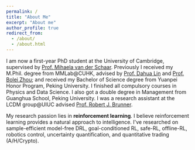 ```yaml
---
permalink: /
title: "About Me"
excerpt: "About me"
author_profile: true
redirect_from:
  - /about/
  - /about.html
---
```


I am now a first-year PhD student at the University of Cambridge, supervised by <a href="https://www.vanderschaar-lab.com/prof-mihaela-van-der-schaar/">Prof. Mihaela van der Schaar</a>. Previously I received my M.Phil. degree from MMLab@CUHK, advised by <a href="http://dahua.me/">Prof. Dahua Lin</a> and <a href="http://bzhou.ie.cuhk.edu.hk/">Prof. Bolei Zhou</a>; and received my Bachelor of Science degree from Yuanpei Honor Program, Peking University. I finished all compulsory courses in Physics and Data Science. I also got a double degree in Management from Guanghua School, Peking University. I was a research assistant at the LCDM group@UIUC advised [Prof. Robert J. Brunner]("https://ece.illinois.edu/directory/profile/bigdog).

My research passion lies in **reinforcement learning**. I believe reinforcement learning provides a natural approach to intelligence.
I've researched on sample-efficient model-free DRL, goal-conditioned RL, safe-RL, offline-RL, robotics control, uncertainty quantification, and quantitative trading (A/H/Crypto).
<!--
A data-driven personal website
======
Like many other Jekyll-based GitHub Pages templates, academicpages makes you separate the website's content from its form. The content & metadata of your website are in structured markdown files, while various other files constitute the theme, specifying how to transform that content & metadata into HTML pages. You keep these various markdown (.md), YAML (.yml), HTML, and CSS files in a public GitHub repository. Each time you commit and push an update to the repository, the [GitHub pages](https://pages.github.com/) service creates static HTML pages based on these files, which are hosted on GitHub's servers free of charge. -->
